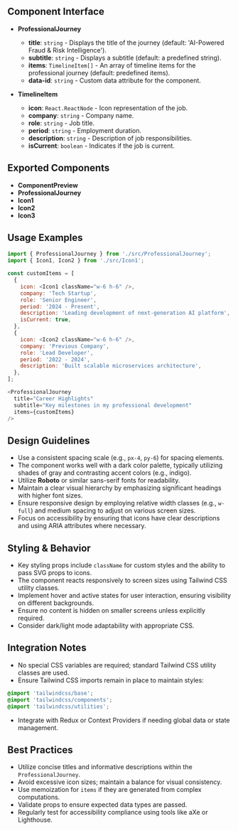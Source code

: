 ## Component Interface
- **ProfessionalJourney**
  - **title**: `string` - Displays the title of the journey (default: 'AI-Powered Fraud & Risk Intelligence').
  - **subtitle**: `string` - Displays a subtitle (default: a predefined string).
  - **items**: `TimelineItem[]` - An array of timeline items for the professional journey (default: predefined items).
  - **data-id**: `string` - Custom data attribute for the component.

- **TimelineItem**
  - **icon**: `React.ReactNode` - Icon representation of the job.
  - **company**: `string` - Company name.
  - **role**: `string` - Job title.
  - **period**: `string` - Employment duration.
  - **description**: `string` - Description of job responsibilities.
  - **isCurrent**: `boolean` - Indicates if the job is current.

## Exported Components
- **ComponentPreview**
- **ProfessionalJourney**
- **Icon1**
- **Icon2**
- **Icon3**

## Usage Examples
```javascript
import { ProfessionalJourney } from './src/ProfessionalJourney';
import { Icon1, Icon2 } from './src/Icon1';

const customItems = [
  {
    icon: <Icon1 className="w-6 h-6" />,
    company: 'Tech Startup',
    role: 'Senior Engineer',
    period: '2024 - Present',
    description: 'Leading development of next-generation AI platform',
    isCurrent: true,
  },
  {
    icon: <Icon2 className="w-6 h-6" />,
    company: 'Previous Company',
    role: 'Lead Developer',
    period: '2022 - 2024',
    description: 'Built scalable microservices architecture',
  },
];

<ProfessionalJourney
  title="Career Highlights"
  subtitle="Key milestones in my professional development"
  items={customItems}
/>
```

## Design Guidelines
- Use a consistent spacing scale (e.g., `px-4`, `py-6`) for spacing elements.
- The component works well with a dark color palette, typically utilizing shades of gray and contrasting accent colors (e.g., indigo).
- Utilize **Roboto** or similar sans-serif fonts for readability.
- Maintain a clear visual hierarchy by emphasizing significant headings with higher font sizes.
- Ensure responsive design by employing relative width classes (e.g., `w-full`) and medium spacing to adjust on various screen sizes.
- Focus on accessibility by ensuring that icons have clear descriptions and using ARIA attributes where necessary.

## Styling & Behavior
- Key styling props include `className` for custom styles and the ability to pass SVG props to icons.
- The component reacts responsively to screen sizes using Tailwind CSS utility classes.
- Implement hover and active states for user interaction, ensuring visibility on different backgrounds.
- Ensure no content is hidden on smaller screens unless explicitly required.
- Consider dark/light mode adaptability with appropriate CSS.

## Integration Notes
- No special CSS variables are required; standard Tailwind CSS utility classes are used.
- Ensure Tailwind CSS imports remain in place to maintain styles:
```css
@import 'tailwindcss/base';
@import 'tailwindcss/components';
@import 'tailwindcss/utilities';
```
- Integrate with Redux or Context Providers if needing global data or state management.

## Best Practices
- Utilize concise titles and informative descriptions within the `ProfessionalJourney`.
- Avoid excessive icon sizes; maintain a balance for visual consistency.
- Use memoization for `items` if they are generated from complex computations.
- Validate props to ensure expected data types are passed.
- Regularly test for accessibility compliance using tools like aXe or Lighthouse.
